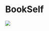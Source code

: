 # BookSelf

<a href="https://www.dicoding.com/certificates/JMZVG37DJZN9">
<img src="https://user-images.githubusercontent.com/91861324/177023419-94b32dca-e8fc-4743-bcb4-c23c0d47fbc2.png"></a>
